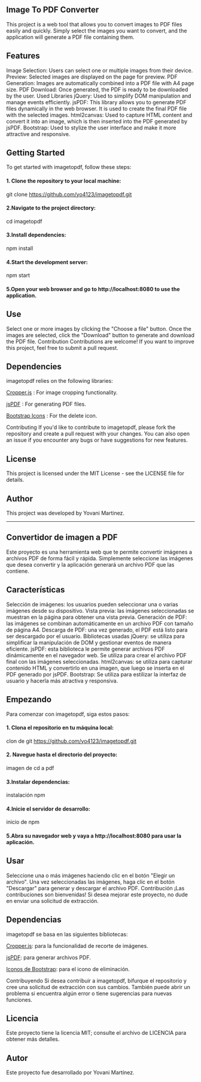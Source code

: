  
## Image To PDF Converter
This project is a web tool that allows you to convert images to PDF files easily and quickly. Simply select the images you want to convert, and the application will generate a PDF file containing them.

## Features
Image Selection: Users can select one or multiple images from their device.
Preview: Selected images are displayed on the page for preview.
PDF Generation: Images are automatically combined into a PDF file with A4 page size.
PDF Download: Once generated, the PDF is ready to be downloaded by the user.
Used Libraries
jQuery: Used to simplify DOM manipulation and manage events efficiently.
jsPDF: This library allows you to generate PDF files dynamically in the web browser. It is used to create the final PDF file with the selected images.
html2canvas: Used to capture HTML content and convert it into an image, which is then inserted into the PDF generated by jsPDF.
Bootstrap: Used to stylize the user interface and make it more attractive and responsive.

## Getting Started

To get started with imagetopdf, follow these steps:

#### 1. Clone the repository to your local machine:

 
git clone https://github.com/yo4123/imagetopdf.git
 

#### 2.Navigate to the project directory:

cd imagetopdf

#### 3.Install dependencies:

npm install

#### 4.Start the development server:

npm start

#### 5.Open your web browser and go to http://localhost:8080 to use the application.

## Use
Select one or more images by clicking the "Choose a file" button.
Once the images are selected, click the "Download" button to generate and download the PDF file.
Contribution
Contributions are welcome! If you want to improve this project, feel free to submit a pull request.

 
## Dependencies
imagetopdf relies on the following libraries:

<a target="_new" href="https://github.com/fengyuanchen/cropperjs">Cropper.js</a> : For image cropping functionality.

<a target="_new" href="https://github.com/MrRio/jsPDF">jsPDF</a>  : For generating PDF files.

<a target="_new" href="https://icons.getbootstrap.com/" >Bootstrap Icons</a> : For the delete icon.

Contributing
If you'd like to contribute to imagetopdf, please fork the repository and create a pull request with your changes. You can also open an issue if you encounter any bugs or have suggestions for new features.

## License
This project is licensed under the MIT License - see the LICENSE file for details.
 

## Author
This project was developed by Yovani Martinez.


------------------------------------------------------------------------------------------------------------------------


## Convertidor de imagen a PDF
Este proyecto es una herramienta web que te permite convertir imágenes a archivos PDF de forma fácil y rápida. Simplemente seleccione las imágenes que desea convertir y la aplicación generará un archivo PDF que las contiene.

## Características
Selección de imágenes: los usuarios pueden seleccionar una o varias imágenes desde su dispositivo.
Vista previa: las imágenes seleccionadas se muestran en la página para obtener una vista previa.
Generación de PDF: las imágenes se combinan automáticamente en un archivo PDF con tamaño de página A4.
Descarga de PDF: una vez generado, el PDF está listo para ser descargado por el usuario.
Bibliotecas usadas
jQuery: se utiliza para simplificar la manipulación de DOM y gestionar eventos de manera eficiente.
jsPDF: esta biblioteca le permite generar archivos PDF dinámicamente en el navegador web. Se utiliza para crear el archivo PDF final con las imágenes seleccionadas.
html2canvas: se utiliza para capturar contenido HTML y convertirlo en una imagen, que luego se inserta en el PDF generado por jsPDF.
Bootstrap: Se utiliza para estilizar la interfaz de usuario y hacerla más atractiva y responsiva.

## Empezando

Para comenzar con imagetopdf, siga estos pasos:

#### 1. Clona el repositorio en tu máquina local:

 
clon de git https://github.com/yo4123/imagetopdf.git
 

#### 2. Navegue hasta el directorio del proyecto:

imagen de cd a pdf

#### 3.Instalar dependencias:

instalación npm

#### 4.Inicie el servidor de desarrollo:

inicio de npm

#### 5.Abra su navegador web y vaya a http://localhost:8080 para usar la aplicación.

## Usar
Seleccione una o más imágenes haciendo clic en el botón "Elegir un archivo".
Una vez seleccionadas las imágenes, haga clic en el botón "Descargar" para generar y descargar el archivo PDF.
Contribución
¡Las contribuciones son bienvenidas! Si desea mejorar este proyecto, no dude en enviar una solicitud de extracción.

 
## Dependencias
imagetopdf se basa en las siguientes bibliotecas:

<a target="_new" href="https://github.com/fengyuanchen/cropperjs">Cropper.js</a>: para la funcionalidad de recorte de imágenes.

<a target="_new" href="https://github.com/MrRio/jsPDF">jsPDF</a>: para generar archivos PDF.

<a target="_new" href="https://icons.getbootstrap.com/" >Iconos de Bootstrap</a>: para el icono de eliminación.

Contribuyendo
Si desea contribuir a imagetopdf, bifurque el repositorio y cree una solicitud de extracción con sus cambios. También puede abrir un problema si encuentra algún error o tiene sugerencias para nuevas funciones.

## Licencia
Este proyecto tiene la licencia MIT; consulte el archivo de LICENCIA para obtener más detalles.
 

## Autor
Este proyecto fue desarrollado por Yovani Martínez.



 
